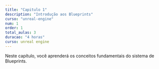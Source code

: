 ```yaml
---
title: "Capitulo 1"
description: "Introdução aos Blueprints"
curso: "unreal-engine"
num: 1
order: 1
total_aulas: 3
duracao: "4 horas"
curso: unreal engine
---
```


Neste capítulo, você aprenderá os conceitos fundamentais do sistema de Blueprints.